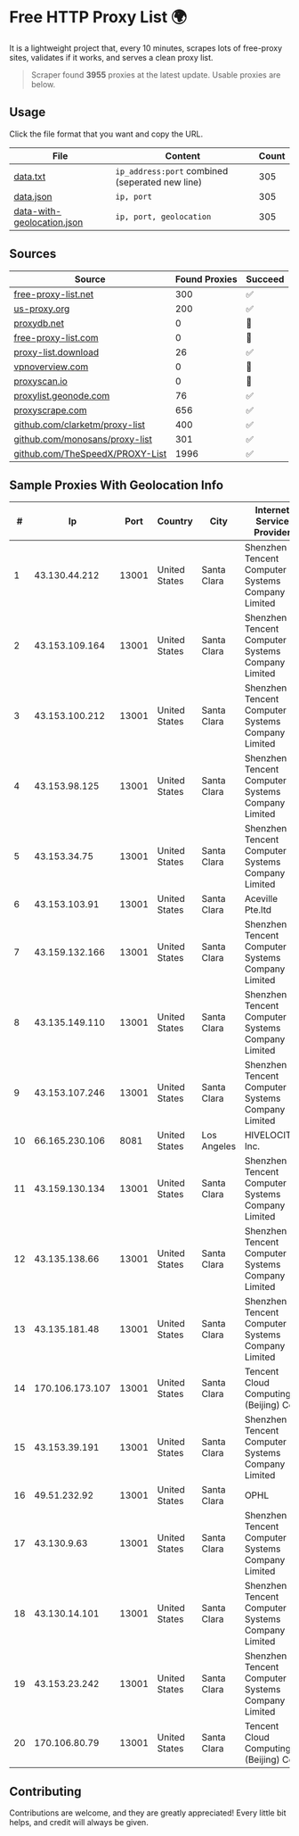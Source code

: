 
# Free HTTP Proxy List 🌍

It is a lightweight project that, every 10 minutes, scrapes lots of free-proxy sites, validates if it works, and serves a clean proxy list.


> Scraper found **3955** proxies at the latest update. Usable proxies are below.

## Usage

Click the file format that you want and copy the URL.


|File|Content|Count|
|----|-------|-----|
|[data.txt](https://raw.githubusercontent.com/themiralay/Proxy-List-World/master/data.txt)|`ip_address:port` combined (seperated new line)|305|
|[data.json](https://raw.githubusercontent.com/themiralay/Proxy-List-World/master/data.json)|`ip, port`|305|
|[data-with-geolocation.json](https://raw.githubusercontent.com/themiralay/Proxy-List-World/master/data-with-geolocation.json)|`ip, port, geolocation`|305|

## Sources

|Source|Found Proxies|Succeed|
|------|-------------|-------|
|[free-proxy-list.net](https://free-proxy-list.net)|300|✅|
|[us-proxy.org](https://www.us-proxy.org)|200|✅|
|[proxydb.net](http://proxydb.net)|0|🚫|
|[free-proxy-list.com](https://free-proxy-list.com/?page=&port=&type%5B%5D=http&type%5B%5D=https&up_time=0&search=Search)|0|🚫|
|[proxy-list.download](https://www.proxy-list.download/HTTP)|26|✅|
|[vpnoverview.com](https://vpnoverview.com/privacy/anonymous-browsing/free-proxy-servers)|0|🚫|
|[proxyscan.io](https://www.proxyscan.io)|0|🚫|
|[proxylist.geonode.com](https://proxylist.geonode.com/api/proxy-list?limit=300&page=1&sort_by=lastChecked&sort_type=desc&protocols=http,https)|76|✅|
|[proxyscrape.com](https://api.proxyscrape.com/v2/?request=displayproxies&protocol=http&timeout=10000&country=all&ssl=all&anonymity=all)|656|✅|
|[github.com/clarketm/proxy-list](https://raw.githubusercontent.com/clarketm/proxy-list/master/proxy-list-raw.txt)|400|✅|
|[github.com/monosans/proxy-list](https://raw.githubusercontent.com/monosans/proxy-list/main/proxies/http.txt)|301|✅|
|[github.com/TheSpeedX/PROXY-List](https://raw.githubusercontent.com/TheSpeedX/PROXY-List/master/http.txt)|1996|✅|


## Sample Proxies With Geolocation Info

|#|Ip|Port|Country|City|Internet Service Provider|
|-|--|----|-------|----|-------------------------|
|1|43.130.44.212|13001|United States|Santa Clara|Shenzhen Tencent Computer Systems Company Limited|
|2|43.153.109.164|13001|United States|Santa Clara|Shenzhen Tencent Computer Systems Company Limited|
|3|43.153.100.212|13001|United States|Santa Clara|Shenzhen Tencent Computer Systems Company Limited|
|4|43.153.98.125|13001|United States|Santa Clara|Shenzhen Tencent Computer Systems Company Limited|
|5|43.153.34.75|13001|United States|Santa Clara|Shenzhen Tencent Computer Systems Company Limited|
|6|43.153.103.91|13001|United States|Santa Clara|Aceville Pte.ltd|
|7|43.159.132.166|13001|United States|Santa Clara|Shenzhen Tencent Computer Systems Company Limited|
|8|43.135.149.110|13001|United States|Santa Clara|Shenzhen Tencent Computer Systems Company Limited|
|9|43.153.107.246|13001|United States|Santa Clara|Shenzhen Tencent Computer Systems Company Limited|
|10|66.165.230.106|8081|United States|Los Angeles|HIVELOCITY, Inc.|
|11|43.159.130.134|13001|United States|Santa Clara|Shenzhen Tencent Computer Systems Company Limited|
|12|43.135.138.66|13001|United States|Santa Clara|Shenzhen Tencent Computer Systems Company Limited|
|13|43.135.181.48|13001|United States|Santa Clara|Shenzhen Tencent Computer Systems Company Limited|
|14|170.106.173.107|13001|United States|Santa Clara|Tencent Cloud Computing (Beijing) Co|
|15|43.153.39.191|13001|United States|Santa Clara|Shenzhen Tencent Computer Systems Company Limited|
|16|49.51.232.92|13001|United States|Santa Clara|OPHL|
|17|43.130.9.63|13001|United States|Santa Clara|Shenzhen Tencent Computer Systems Company Limited|
|18|43.130.14.101|13001|United States|Santa Clara|Shenzhen Tencent Computer Systems Company Limited|
|19|43.153.23.242|13001|United States|Santa Clara|Shenzhen Tencent Computer Systems Company Limited|
|20|170.106.80.79|13001|United States|Santa Clara|Tencent Cloud Computing (Beijing) Co|



## Contributing

Contributions are welcome, and they are greatly appreciated! Every
little bit helps, and credit will always be given.

